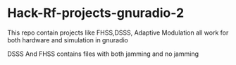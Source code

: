 # Hack-Rf-projects-gnuradio-2
This repo contain projects like FHSS,DSSS, Adaptive Modulation  all work for both hardware and simulation in gnuradio 

DSSS And FHSS contains files with both jamming and no jamming
